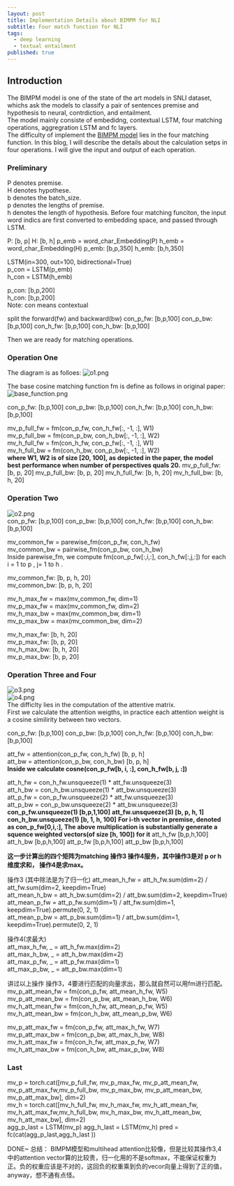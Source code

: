 ```yaml
---
layout: post
title: Implementation Details about BIMPM for NLI
subtitle: Four match function for NLI
tags:
  - deep learning
  - textual entailment
published: true
---
```


## Introduction
The BIMPM model is one of the state of the art models in SNLI dataset, 
whichs ask the models to classify a pair of sentences premise and hypothesis to neural, contrdiction, and entailment.  
The model mainly consiste of embedidng, contextual LSTM, four matching operations, aggregration LSTM and fc layers.  
The difficulty of implement the [BIMPM model](https://arxiv.org/abs/1702.03814) lies in the four matching function. 
In this blog, I will describe the details about the calculation setps in four operations. I will give the input and output of each operation.  

### Preliminary
P denotes premise.  
H denotes hypothese.  
b denotes the batch_size.  
p denotes the lengths of premise.     
h denotes the length of hypothesis.
Before four matching funciton, the input word indics are first converted to embedding space, and passed through LSTM.

P: [b, p]
H: [b, h]
p_emb = word_char_Embedding(P)
h_emb = word_char_Embedding(H)
p_emb: [b,p,350]
h_emb: [b,h,350]

LSTM(in=300, out=100, bidirectional=True)   
p_con = LSTM(p_emb)  
h_con = LSTM(h_emb)  

p_con: [b,p,200]  
h_con: [b,p,200]    
Note: con means contextual

split the forward(fw) and backward(bw)
con_p_fw: [b,p,100]
con_p_bw: [b,p,100]
con_h_fw: [b,p,100]
con_h_bw: [b,p,100]

Then we are ready for matching operations. 



### Operation One

The diagram is as folloes:
![o1.png]({{site.baseurl}}/img/o1.png)  

The base cosine matching function fm is define as follows in original paper:
![base_function.png]({{site.baseurl}}/img/base_function.png)  

con_p_fw: [b,p,100]
con_p_bw: [b,p,100]
con_h_fw: [b,p,100]
con_h_bw: [b,p,100] 

mv_p_full_fw = fm(con_p_fw, con_h_fw[:, -1, :], W1)    
mv_p_full_bw = fm(con_p_bw, con_h_bw[:, -1, :], W2)    
mv_h_full_fw = fm(con_h_fw, con_p_fw[:, -1, :], W1)    
mv_h_full_bw = fm(con_h_bw, con_p_bw[:, -1, :], W2)   
**where W1, W2 is of size [20, 100], as depicted in the paper, the model best performance when number of perspectives quals 20.**
mv_p_full_fw: [b, p, 20]
mv_p_full_bw: [b, p, 20]
mv_h_full_fw: [b, h, 20]
mv_h_full_bw: [b, h, 20]

### Operation Two
![o2.png]({{site.baseurl}}/img/o2.png)  
con_p_fw: [b,p,100]
con_p_bw: [b,p,100]
con_h_fw: [b,p,100]
con_h_bw: [b,p,100] 

mv_common_fw = parewise_fm(con_p_fw, con_h_fw)    
mv_common_bw = pairwise_fm(con_p_bw, con_h_bw)    
Inside parewise_fm, we compute fm(con_p_fw[:,i,:], con_h_fw[:,j,:]) for each i = 1 to p , j= 1 to h .

mv_common_fw: [b, p, h, 20]  
mv_common_bw: [b, p, h, 20]  

mv_h_max_fw = max(mv_common_fw, dim=1)   
mv_p_max_fw = max(mv_common_fw, dim=2)   
mv_h_max_bw = max(mv_common_bw, dim=1)    
mv_p_max_bw = max(mv_common_bw, dim=2)  

mv_h_max_fw: [b, h, 20]  
mv_p_max_fw: [b, p, 20]  
mv_h_max_bw: [b, h, 20]   
mv_p_max_bw: [b, p, 20]

### Operation Three  and Four
![o3.png]({{site.baseurl}}/img/o3.png)  
![o4.png]({{site.baseurl}}/img/o4.png)  
The difficlty lies in the computation of the attentive matrix.  
First we calculate the attention weigths, in practice each attention weight is a cosine similirity between two vectors.  

con_p_fw: [b,p,100]
con_p_bw: [b,p,100]
con_h_fw: [b,p,100]
con_h_bw: [b,p,100] 

att_fw = attention(con_p_fw, con_h_fw)    [b, p, h]  
att_bw = attention(con_p_bw, con_h_bw)    [b, p, h]      
**Inside we calculate cosne(con_p_fw[b, i, :], con_h_fw[b, j, :])**

att_h_fw = con_h_fw.unsqueeze(1) * att_fw.unsqueeze(3)  
att_h_bw = con_h_bw.unsqueeze(1) * att_bw.unsqueeze(3)  
att_p_fw = con_p_fw.unsqueeze(2) * att_fw.unsqueeze(3)  
att_p_bw = con_p_bw.unsqueeze(2) * att_bw.unsqueeze(3)  
**con_p_fw.unsqueeze(1) [b,p,1,100]**
**att_fw.unsqueeze(3) [b, p, h, 1]**
**con_h_bw.unsqueeze(1) [b, 1, h, 100]**
**For i-th vector in premise, denoted as con_p_fw[0,i,:], The above multiplication is substantially generate a squence weighted vectors(of size [h, 100]) for it**
att_h_fw [b,p,h,100]
att_h_bw [b,p,h,100]
att_p_fw [b,p,h,100]
att_p_bw [b,p,h,100]

**这一步计算出的四个矩阵为matching 操作3 操作4服务，其中操作3是对 p or h 维度求和， 操作4是求max。**

操作3 (其中除法是为了归一化)
att_mean_h_fw = att_h_fw.sum(dim=2) / att_fw.sum(dim=2, keepdim=True)  
att_mean_h_bw = att_h_bw.sum(dim=2) / att_bw.sum(dim=2, keepdim=True)  
att_mean_p_fw = att_p_fw.sum(dim=1) / att_fw.sum(dim=1, keepdim=True).permute(0, 2, 1)  
att_mean_p_bw = att_p_bw.sum(dim=1) / att_bw.sum(dim=1, keepdim=True).permute(0, 2, 1)  


操作4(求最大)  
att_max_h_fw, _ = att_h_fw.max(dim=2)  
att_max_h_bw, _ = att_h_bw.max(dim=2)   
att_max_p_fw, _ = att_p_fw.max(dim=1)  
att_max_p_bw, _ = att_p_bw.max(dim=1)    

讲过以上操作 操作3，4要进行匹配的向量求出，那么就自然可以用fm进行匹配。  
mv_p_att_mean_fw = fm(con_p_fw, att_mean_h_fw, W5)  
mv_p_att_mean_bw = fm(con_p_bw, att_mean_h_bw, W6)  
mv_h_att_mean_fw = fm(con_h_fw, att_mean_p_fw, W5)  
mv_h_att_mean_bw = fm(con_h_bw, att_mean_p_bw, W6)  

mv_p_att_max_fw = fm(con_p_fw, att_max_h_fw, W7)  
mv_p_att_max_bw = fm(con_p_bw, att_max_h_bw, W8)  
mv_h_att_max_fw = fm(con_h_fw, att_max_p_fw, W7)  
mv_h_att_max_bw = fm(con_h_bw, att_max_p_bw, W8)  


### Last 

mv_p = torch.cat([mv_p_full_fw, mv_p_max_fw, mv_p_att_mean_fw, mv_p_att_max_fw,mv_p_full_bw, mv_p_max_bw, mv_p_att_mean_bw, mv_p_att_max_bw], dim=2)  
 mv_h = torch.cat([mv_h_full_fw, mv_h_max_fw, mv_h_att_mean_fw, mv_h_att_max_fw,mv_h_full_bw, mv_h_max_bw, mv_h_att_mean_bw, mv_h_att_max_bw], dim=2)  
 agg_p_last = LSTM(mv_p)
 agg_h_last = LSTM(mv_h)
pred = fc(cat(agg_p_last,agg_h_last ))

DONE~
总结： BIMPM模型和multihead attention比较像，但是比较其操作3,4中的attention vector算的比较贵，归一化用的不是softmax，不能保证权重为正。负的权重应该是不对的，这回负的权重乘到负的vecor向量上得到了正的值，anyway，想不通有点怪。
